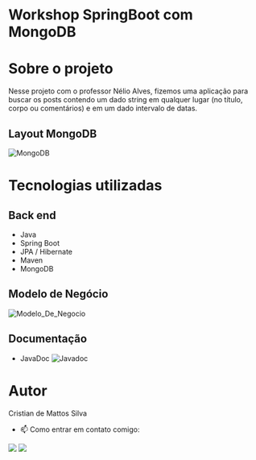 # Workshop SpringBoot com MongoDB

# Sobre o projeto

Nesse projeto com o professor Nélio Alves, fizemos uma aplicação para buscar os posts contendo um dado string em qualquer lugar (no título, corpo ou comentários) e em um dado intervalo de datas.


## Layout MongoDB
![MongoDB](https://user-images.githubusercontent.com/112576141/204111022-4d69d9a8-92da-40d2-a968-0ea086cfc470.png)



# Tecnologias utilizadas
## Back end
- Java
- Spring Boot
- JPA / Hibernate
- Maven
- MongoDB

## Modelo de Negócio
![Modelo_De_Negocio](https://user-images.githubusercontent.com/112576141/204110964-118d7f94-49a4-4c72-9840-eda9a62d3d77.png)


## Documentação
- JavaDoc
![Javadoc](https://user-images.githubusercontent.com/112576141/204112310-1f69d7f3-81bc-4f09-b155-4207f75d7608.png)



# Autor

Cristian de Mattos Silva

- 📫 Como entrar em contato comigo: 
<div> 
  <a href = "mailto:cristian.prof01@gmail.com"><img src="https://img.shields.io/badge/-Gmail-%23333?style=for-the-badge&logo=gmail&logoColor=white" target="_blank"></a>
  <a href="https://www.linkedin.com/in/cristian-silva-007812244/" target="_blank"><img src="https://img.shields.io/badge/-LinkedIn-%230077B5?style=for-the-badge&logo=linkedin&logoColor=white" target="_blank"></a> 
</div>
